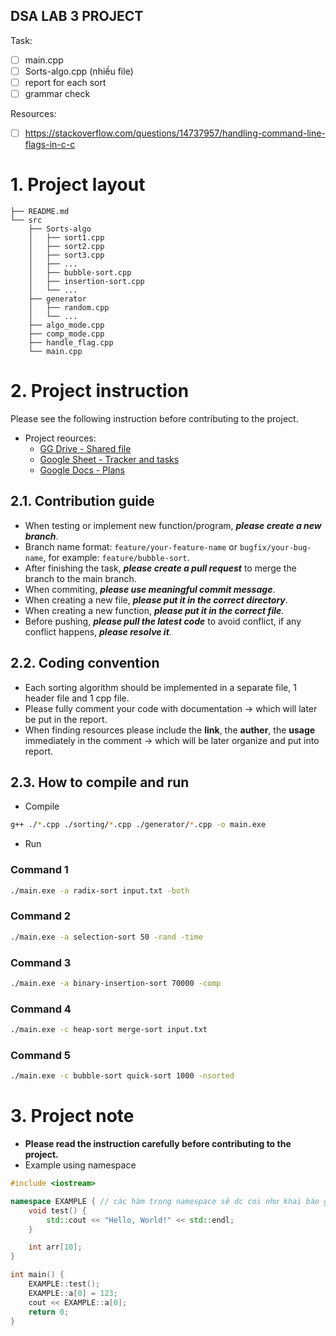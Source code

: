 DSA LAB 3 PROJECT
-----

Task:
- [ ] main.cpp
- [ ] Sorts-algo.cpp (nhiều file)
- [ ] report for each sort
- [ ] grammar check

Resources:
- [ ] https://stackoverflow.com/questions/14737957/handling-command-line-flags-in-c-c

# 1. Project layout

```
├── README.md
└── src
    ├── Sorts-algo
    │   ├── sort1.cpp
    │   ├── sort2.cpp
    │   ├── sort3.cpp
    │   ├── ...
    │   ├── bubble-sort.cpp
    │   ├── insertion-sort.cpp
    │   └── ...
    ├── generator
    │   ├── random.cpp
    │   └── ...
    ├── algo_mode.cpp
    ├── comp_mode.cpp
    ├── handle_flag.cpp
    └── main.cpp
```

# 2. Project instruction

Please see the following instruction before contributing to the project.

- Project reources:
  - [GG Drive - Shared file](https://drive.google.com/drive/folders/1ARHfGqGj3kW9vfU4NAgbxI0xlBNXLX6B)
  - [Google Sheet - Tracker and tasks](https://docs.google.com/spreadsheets/d/1jMFHndw8d01Gd_p4Hpa7Q8BHr0yV5d8feLV_-OxdTNg/edit?gid=0#gid=0)
  - [Google Docs - Plans](https://docs.google.com/document/d/17BnA6_zkislC-q6fEvfqG6uKU3U3m12dr-STX8jEvsc/edit)

## 2.1. Contribution guide
- When testing or implement new function/program, ***please create a new branch***.
- Branch name format: `feature/your-feature-name` or `bugfix/your-bug-name`, for example: `feature/bubble-sort`.
- After finishing the task, ***please create a pull request*** to merge the branch to the main branch.
- When commiting, ***please use meaningful commit message***.
- When creating a new file, ***please put it in the correct directory***.
- When creating a new function, ***please put it in the correct file***.
- Before pushing, ***please pull the latest code*** to avoid conflict, if any conflict happens, ***please resolve it***.

## 2.2. Coding convention

- Each sorting algorithm should be implemented in a separate file, 1 header file and 1 cpp file.
- Please fully comment your code with documentation -> which will later be put in the report.
- When finding resources please include the **link**, the **auther**, the **usage** immediately in the comment -> which will be later organize and put into report.

## 2.3. How to compile and run

- Compile
```bash
g++ ./*.cpp ./sorting/*.cpp ./generator/*.cpp -o main.exe
```

- Run
### Command 1
```bash
./main.exe -a radix-sort input.txt -both
```

### Command 2
```bash
./main.exe -a selection-sort 50 -rand -time
```

### Command 3
```bash
./main.exe -a binary-insertion-sort 70000 -comp
```

### Command 4
```bash
./main.exe -c heap-sort merge-sort input.txt
```

### Command 5
```bash
./main.exe -c bubble-sort quick-sort 1000 -nsorted
```


# 3. Project note

- **Please read the instruction carefully before contributing to the project.**
- Example using namespace
```cpp
#include <iostream>

namespace EXAMPLE { // các hàm trong namespace sẽ dc coi như khai báo global, nhưng chỉ khác là muốn gọi thì phải có <tên namespace>::<tên hàm>
    void test() {
        std::cout << "Hello, World!" << std::endl;
    }

    int arr[10];
}

int main() {
    EXAMPLE::test();
    EXAMPLE::a[0] = 123;
    cout << EXAMPLE::a[0];
    return 0;
}
```